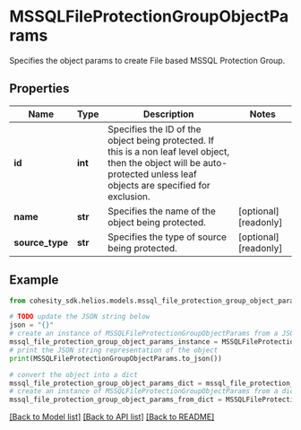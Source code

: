 # MSSQLFileProtectionGroupObjectParams

Specifies the object params to create File based MSSQL Protection Group.

## Properties

Name | Type | Description | Notes
------------ | ------------- | ------------- | -------------
**id** | **int** | Specifies the ID of the object being protected. If this is a non leaf level object, then the object will be auto-protected unless leaf objects are specified for exclusion. | 
**name** | **str** | Specifies the name of the object being protected. | [optional] [readonly] 
**source_type** | **str** | Specifies the type of source being protected. | [optional] [readonly] 

## Example

```python
from cohesity_sdk.helios.models.mssql_file_protection_group_object_params import MSSQLFileProtectionGroupObjectParams

# TODO update the JSON string below
json = "{}"
# create an instance of MSSQLFileProtectionGroupObjectParams from a JSON string
mssql_file_protection_group_object_params_instance = MSSQLFileProtectionGroupObjectParams.from_json(json)
# print the JSON string representation of the object
print(MSSQLFileProtectionGroupObjectParams.to_json())

# convert the object into a dict
mssql_file_protection_group_object_params_dict = mssql_file_protection_group_object_params_instance.to_dict()
# create an instance of MSSQLFileProtectionGroupObjectParams from a dict
mssql_file_protection_group_object_params_from_dict = MSSQLFileProtectionGroupObjectParams.from_dict(mssql_file_protection_group_object_params_dict)
```
[[Back to Model list]](../README.md#documentation-for-models) [[Back to API list]](../README.md#documentation-for-api-endpoints) [[Back to README]](../README.md)


